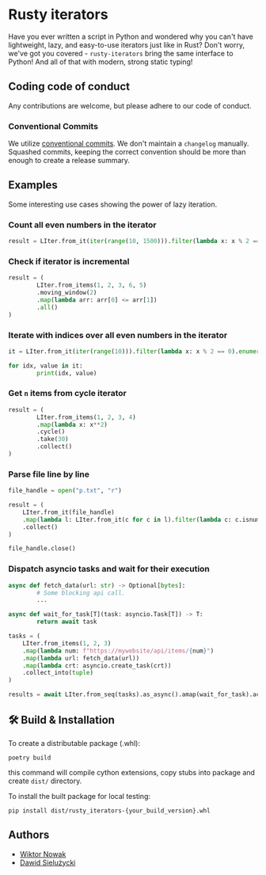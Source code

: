 # Rusty iterators

Have you ever written a script in Python and wondered why you can't have lightweight, lazy, and easy-to-use iterators just like in Rust? Don't worry, we've got you covered - `rusty-iterators` bring the same interface to Python! And all of that with modern, strong static typing!

## Coding code of conduct

Any contributions are welcome, but please adhere to our code of conduct.

### Conventional Commits

We utilize [conventional commits](https://gist.github.com/qoomon/5dfcdf8eec66a051ecd85625518cfd13). We don't maintain a `changelog` manually. Squashed commits, keeping the correct convention should be more than enough to create a release summary.

## Examples

Some interesting use cases showing the power of lazy iteration.

### Count all even numbers in the iterator

```python
result = LIter.from_it(iter(range(10, 1500))).filter(lambda x: x % 2 == 0).count()
```

### Check if iterator is incremental

```python
result = (
        LIter.from_items(1, 2, 3, 6, 5)
        .moving_window(2)
        .map(lambda arr: arr[0] <= arr[1])
        .all()
)
```

### Iterate with indices over all even numbers in the iterator

```python
it = LIter.from_it(iter(range(10))).filter(lambda x: x % 2 == 0).enumerate()

for idx, value in it:
        print(idx, value)
```

### Get `n` items from cycle iterator

```python
result = (
        LIter.from_items(1, 2, 3, 4)
        .map(lambda x: x**2)
        .cycle()
        .take(30)
        .collect()
)
```

### Parse file line by line

```python
file_handle = open("p.txt", "r")

result = (
    LIter.from_it(file_handle)
    .map(lambda l: LIter.from_it(c for c in l).filter(lambda c: c.isnumeric()).map(lambda c: int(c)).collect())
    .collect()
)

file_handle.close()
```

### Dispatch asyncio tasks and wait for their execution

```python
async def fetch_data(url: str) -> Optional[bytes]:
        # Some blocking api call.
        ...

async def wait_for_task[T](task: asyncio.Task[T]) -> T:
        return await task

tasks = (
    LIter.from_items(1, 2, 3)
    .map(lambda num: f"https://mywebsite/api/items/{num}")
    .map(lambda url: fetch_data(url))
    .map(lambda crt: asyncio.create_task(crt))
    .collect_into(tuple)
)

results = await LIter.from_seq(tasks).as_async().amap(wait_for_task).acollect()
```
## 🛠 Build & Installation
To create a distributable package (.whl):
```
poetry build
```
this command will compile cython extensions, copy stubs into package and create `dist/` directory.

To install the built package for local testing:
```
pip install dist/rusty_iterators-{your_build_version}.whl
```

## Authors

- [Wiktor Nowak](@uncommon-nickname)
- [Dawid Sielużycki](@Leghart)
